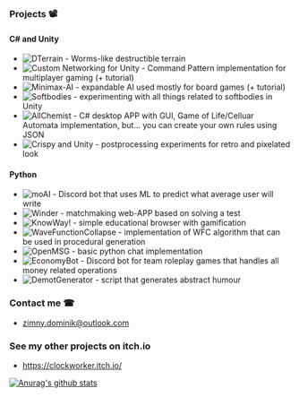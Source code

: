 ### Projects 📽️
#### C# and Unity
- ![DTerrain](https://github.com/Ideefixze/DTerrain) - Worms-like destructible terrain
- ![Custom Networking for Unity](https://github.com/Ideefixze/TutorialUnityMultiplayer) - Command Pattern implementation for multiplayer gaming (+ tutorial)
- ![Minimax-AI](https://github.com/Ideefixze/Minimax-AI) - expandable AI used mostly for board games (+ tutorial)
- ![Softbodies](https://github.com/Ideefixze/Softbodies) - experimenting with all things related to softbodies in Unity
- ![AllChemist](https://github.com/Ideefixze/AllChemist) - C# desktop APP with GUI, Game of Life/Celluar Automata implementation, but... you can create your own rules using JSON
- ![Crispy and Unity](https://github.com/Ideefixze/cripsy-and-unity) - postprocessing experiments for retro and pixelated look

#### Python
- ![moAI](https://github.com/Ideefixze/moAI) - Discord bot that uses ML to predict what average user will write
- ![Winder](https://github.com/Ideefixze/Winder) - matchmaking web-APP based on solving a test
- ![KnowWay!](https://github.com/Ideefixze/knowway_server) - simple educational browser with gamification
- ![WaveFunctionCollapse](https://github.com/Ideefixze/WaveFunctionCollapse) - implementation of WFC algorithm that can be used in procedural generation
- ![OpenMSG](https://github.com/Ideefixze/openmsg) - basic python chat implementation
- ![EconomyBot](https://github.com/Ideefixze/DiscordEconomyBot) - Discord bot for team roleplay games that handles all money related operations
- ![DemotGenerator](https://github.com/Ideefixze/DemotGenerator) - script that generates abstract humour

### Contact me ☎
- zimny.dominik@outlook.com

### See my other projects on itch.io
- https://clockworker.itch.io/



[![Anurag's github stats](https://github-readme-stats.vercel.app/api?username=Ideefixze&hide=prs,issues&theme=radical&show_icons=true)](https://github.com/anuraghazra/github-readme-stats)

